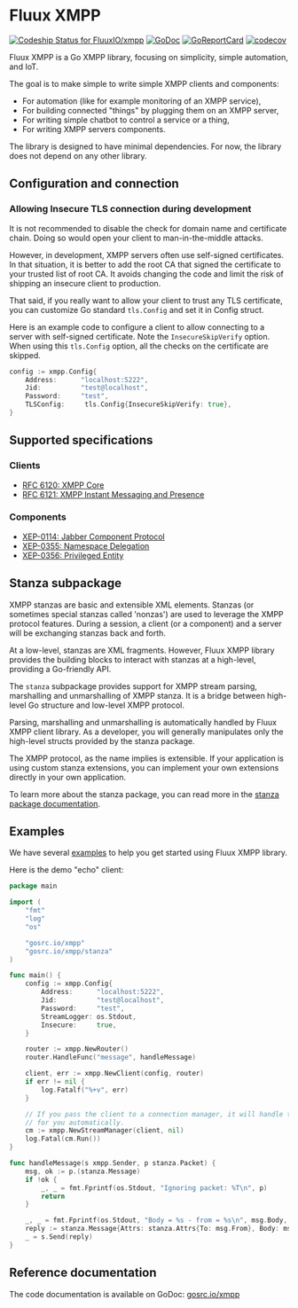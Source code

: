 # Fluux XMPP

[![Codeship Status for FluuxIO/xmpp](https://app.codeship.com/projects/dba7f300-d145-0135-6c51-26e28af241d2/status?branch=master)](https://app.codeship.com/projects/262399) [![GoDoc](https://godoc.org/gosrc.io/xmpp?status.svg)](https://godoc.org/gosrc.io/xmpp) [![GoReportCard](https://goreportcard.com/badge/gosrc.io/xmpp)](https://goreportcard.com/report/fluux.io/xmpp) [![codecov](https://codecov.io/gh/FluuxIO/go-xmpp/branch/master/graph/badge.svg)](https://codecov.io/gh/FluuxIO/go-xmpp)

Fluux XMPP is a Go XMPP library, focusing on simplicity, simple automation, and IoT.

The goal is to make simple to write simple XMPP clients and components:

- For automation (like for example monitoring of an XMPP service),
- For building connected "things" by plugging them on an XMPP server,
- For writing simple chatbot to control a service or a thing,
- For writing XMPP servers components.

The library is designed to have minimal dependencies. For now, the library does not depend on any other library.

## Configuration and connection

### Allowing Insecure TLS connection during development

It is not recommended to disable the check for domain name and certificate chain. Doing so would open your client
to man-in-the-middle attacks.

However, in development, XMPP servers often use self-signed certificates. In that situation, it is better to add the
root CA that signed the certificate to your trusted list of root CA. It avoids changing the code and limit the risk
of shipping an insecure client to production.

That said, if you really want to allow your client to trust any TLS certificate, you can customize Go standard 
`tls.Config` and set it in Config struct.

Here is an example code to configure a client to allow connecting to a server with self-signed certificate. Note the 
`InsecureSkipVerify` option. When using this `tls.Config` option, all the checks on the certificate are skipped.

```go
config := xmpp.Config{
	Address:      "localhost:5222",
	Jid:          "test@localhost",
	Password:     "test",
	TLSConfig:     tls.Config{InsecureSkipVerify: true},
}
```

## Supported specifications

### Clients

- [RFC 6120: XMPP Core](https://xmpp.org/rfcs/rfc6120.html)
- [RFC 6121: XMPP Instant Messaging and Presence](https://xmpp.org/rfcs/rfc6121.html)

### Components

  - [XEP-0114: Jabber Component Protocol](https://xmpp.org/extensions/xep-0114.html)
  - [XEP-0355: Namespace Delegation](https://xmpp.org/extensions/xep-0355.html)
  - [XEP-0356: Privileged Entity](https://xmpp.org/extensions/xep-0356.html)

## Stanza subpackage

XMPP stanzas are basic and extensible XML elements. Stanzas (or sometimes special stanzas called 'nonzas') are used to 
leverage the XMPP protocol features. During a session, a client (or a component) and a server will be exchanging stanzas
back and forth.

At a low-level, stanzas are XML fragments. However, Fluux XMPP library provides the building blocks to interact with
stanzas at a high-level, providing a Go-friendly API.

The `stanza` subpackage provides support for XMPP stream parsing, marshalling and unmarshalling of XMPP stanza. It is a
bridge between high-level Go structure and low-level XMPP protocol.

Parsing, marshalling and unmarshalling is automatically handled by Fluux XMPP client library. As a developer, you will
generally manipulates only the high-level structs provided by the stanza package.

The XMPP protocol, as the name implies is extensible. If your application is using custom stanza extensions, you can
implement your own extensions directly in your own application.

To learn more about the stanza package, you can read more in the
[stanza package documentation](https://github.com/FluuxIO/go-xmpp/blob/master/stanza/README.md).

## Examples

We have several [examples](https://github.com/FluuxIO/go-xmpp/tree/master/_examples) to help you get started using
Fluux XMPP library.

Here is the demo "echo" client:

```go
package main

import (
	"fmt"
	"log"
	"os"

	"gosrc.io/xmpp"
	"gosrc.io/xmpp/stanza"
)

func main() {
	config := xmpp.Config{
		Address:      "localhost:5222",
		Jid:          "test@localhost",
		Password:     "test",
		StreamLogger: os.Stdout,
		Insecure:     true,
	}

	router := xmpp.NewRouter()
	router.HandleFunc("message", handleMessage)

	client, err := xmpp.NewClient(config, router)
	if err != nil {
		log.Fatalf("%+v", err)
	}

	// If you pass the client to a connection manager, it will handle the reconnect policy
	// for you automatically.
	cm := xmpp.NewStreamManager(client, nil)
	log.Fatal(cm.Run())
}

func handleMessage(s xmpp.Sender, p stanza.Packet) {
	msg, ok := p.(stanza.Message)
	if !ok {
		_, _ = fmt.Fprintf(os.Stdout, "Ignoring packet: %T\n", p)
		return
	}

	_, _ = fmt.Fprintf(os.Stdout, "Body = %s - from = %s\n", msg.Body, msg.From)
	reply := stanza.Message{Attrs: stanza.Attrs{To: msg.From}, Body: msg.Body}
	_ = s.Send(reply)
}
```

## Reference documentation

The code documentation is available on GoDoc: [gosrc.io/xmpp](https://godoc.org/gosrc.io/xmpp)

